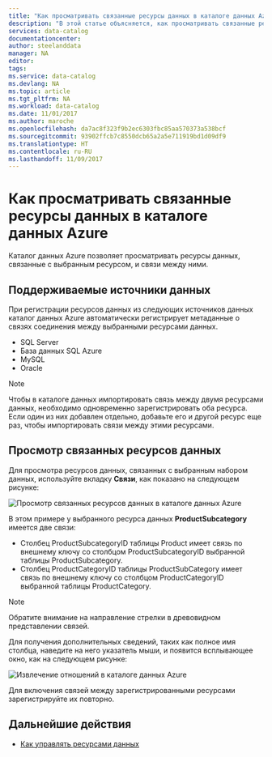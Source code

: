 ```yaml
---
title: "Как просматривать связанные ресурсы данных в каталоге данных Azure | Документация Майкрософт"
description: "В этой статье объясняется, как просматривать связанные ресурсы данных в каталоге данных Azure."
services: data-catalog
documentationcenter: 
author: steelanddata
manager: NA
editor: 
tags: 
ms.service: data-catalog
ms.devlang: NA
ms.topic: article
ms.tgt_pltfrm: NA
ms.workload: data-catalog
ms.date: 11/01/2017
ms.author: maroche
ms.openlocfilehash: da7ac8f323f9b2ec6303fbc85aa570373a538bcf
ms.sourcegitcommit: 93902ffcb7c8550dcb65a2a5e711919bd1d09df9
ms.translationtype: HT
ms.contentlocale: ru-RU
ms.lasthandoff: 11/09/2017
---
```

# <a name="how-to-view-related-data-assets-in-azure-data-catalog"></a>Как просматривать связанные ресурсы данных в каталоге данных Azure
Каталог данных Azure позволяет просматривать ресурсы данных, связанные с выбранным ресурсом, и связи между ними. 

## <a name="supported-data-sources"></a>Поддерживаемые источники данных 
При регистрации ресурсов данных из следующих источников данных каталог данных Azure автоматически регистрирует метаданные о связях соединения между выбранными ресурсами данных. 

- SQL Server
- База данных SQL Azure
- MySQL
- Oracle

> [!NOTE]
> Чтобы в каталоге данных импортировать связь между двумя ресурсами данных, необходимо одновременно зарегистрировать оба ресурса. Если один из них добавлен отдельно, добавьте его и другой ресурс еще раз, чтобы импортировать связи между этими ресурсами.

## <a name="view-related-data-assets"></a>Просмотр связанных ресурсов данных
Для просмотра ресурсов данных, связанных с выбранным набором данных, используйте вкладку **Связи**, как показано на следующем рисунке: 

![Просмотр связанных ресурсов данных в каталоге данных Azure](media\data-catalog-how-to-view-related-data-assets\relationships-tab.png)

В этом примере у выбранного ресурса данных **ProductSubcategory** имеется две связи: 

- Столбец ProductSubcategoryID таблицы Product имеет связь по внешнему ключу со столбцом ProductSubcategoryID выбранной таблицы ProductSubcategory. 
- Столбец ProductCategoryID таблицы ProductSubCategory имеет связь по внешнему ключу со столбцом ProductCategoryID выбранной таблицы ProductCategory.

> [!NOTE]
> Обратите внимание на направление стрелки в древовидном представлении связей.  

Для получения дополнительных сведений, таких как полное имя столбца, наведите на него указатель мыши, и появится всплывающее окно, как на следующем рисунке: 

![Извлечение отношений в каталоге данных Azure](media\data-catalog-how-to-view-related-data-assets\relationship-popup.png)

Для включения связей между зарегистрированными ресурсами зарегистрируйте их повторно.

## <a name="next-steps"></a>Дальнейшие действия
- [Как управлять ресурсами данных](data-catalog-how-to-manage.md)